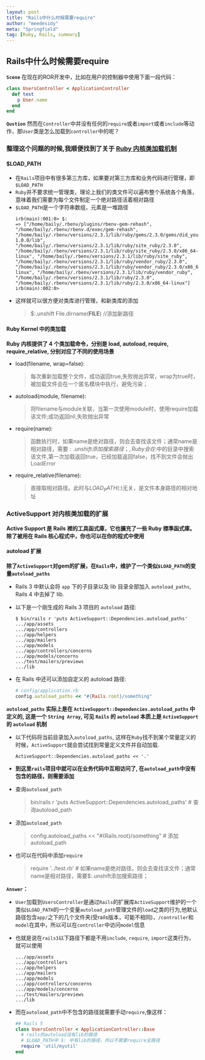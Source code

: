```yaml
---
layout: post
title: "Rails中什么时候需要require"
author: "meedesidy"
meta: "Springfield"
tag: [Ruby, Rails, summary]
---
```


## Rails中什么时候需要require

**`Scene`**  在现在的ROR开发中，比如在用户的控制器中使用下面一段代码：
```ruby
class UsersController < ApplicationController
  def test
    p User.name
  end
end

```
**`Qustion`** 然而在`Controller`中并没有任何的`require`或者`import`或者`include`等动作，那`User`类是怎么加载到`controller`中的呢？

### 整理这个问题的时候,我顺便找到了关于 [Ruby 内核类加载机制 ](http://www.baidu.com)

#### $LOAD_PATH

- 在`Rails`项目中有很多第三方库，如果要对第三方库和业务代码进行管理，即`$LOAD_PATH`
- `Ruby`并不要求统一管理类，理论上我们的类文件可以遍布整个系统各个角落，意味着我们需要为每个文件制定一个绝对路径活着相对路径
- `$LOAD_PATH`是一个字符串数组，元素是一堆路径
    ```irb
    irb(main):001:0> $:
    => ["/home/baily/.rbenv/plugins/rbenv-gem-rehash", "/home/baily/.rbenv/rbenv.d/exec/gem-rehash", "/home/baily/.rbenv/versions/2.3.1/lib/ruby/gems/2.3.0/gems/did_you_mean-1.0.0/lib", "/home/baily/.rbenv/versions/2.3.1/lib/ruby/site_ruby/2.3.0", "/home/baily/.rbenv/versions/2.3.1/lib/ruby/site_ruby/2.3.0/x86_64-linux", "/home/baily/.rbenv/versions/2.3.1/lib/ruby/site_ruby", "/home/baily/.rbenv/versions/2.3.1/lib/ruby/vendor_ruby/2.3.0", "/home/baily/.rbenv/versions/2.3.1/lib/ruby/vendor_ruby/2.3.0/x86_64-linux", "/home/baily/.rbenv/versions/2.3.1/lib/ruby/vendor_ruby", "/home/baily/.rbenv/versions/2.3.1/lib/ruby/2.3.0", "/home/baily/.rbenv/versions/2.3.1/lib/ruby/2.3.0/x86_64-linux"]
    irb(main):002:0>
    ```
- 这样就可以很方便对类库进行管理，和新类库的添加
    > $:.unshift File.dirname(__FILE__) //添加新路径
      
#### Ruby Kernel 中的类加载

**Ruby 内核提供了 4 个类加载命令，分别是 load, autoload, require, require_relative, 分别对应了不同的使用场景**
      
- load(filename, wrap=false):
 
    > 每次重新加载整个文件，成功返回true,失败抛出异常，wrap为true时，被加载文件会在一个匿名模块中执行，避免污染；
- autoload(module, filename):

    > 将filename与module关联，当第一次使用module时，使用require加载该文件;成功返回nil,失败抛出异常

- require(name):
    > 函数执行时，如果name是绝对路径，则会去查找该文件；通常name是相对路径，需要$:.unshift添加搜索路径；,Ruby会在$:中的目录中搜索该文件,第一次加载返回true，已经加载返回false，找不到文件会抛出LoadError

- require_relative(filename):
    > 直接取相对路径。此时与$LOAD_PATH($:)无关，是文件本身路径的相对地址    

### ActiveSupport 对内核类加载的扩展

**Active Support 是 Rails 裡的工具函式庫，它也擴充了一些 Ruby 標準函式庫。除了被用在 Rails 核心程式中，你也可以在你的程式中使用**

#### autoload 扩展
**除了`ActiveSupport`对gem的扩展，在`Rails`中，维护了一个类似`$LOAD_PATH`的变量`autoload_paths`**

- Rails 3 中默认会将 `app` 下的子目录以及 lib 目录全部加入 `autoload_paths`, Rails 4 中去掉了 lib. 
- 以下是一个刚生成的 Rails 3 项目的 `autoload` 路径:

    ```
    $ bin/rails r 'puts ActiveSupport::Dependencies.autoload_paths'
    .../app/assets
    .../app/controllers
    .../app/helpers
    .../app/mailers
    .../app/models
    .../app/controllers/concerns
    .../app/models/concerns
    .../test/mailers/previews
    .../lib
    ```

- 在 Rails 中还可以添加自定义的 autoload 路径:
    
    ```ruby
    # config/application.rb
    config.autoload_paths << "#{Rails.root}/something"
    ```
    
**`autoload_paths` 实际上是在 `ActiveSupport::Dependencies.autoload_paths` 中定义的, 这是一个 `String Array`, 可见 `Rails` 的 `autoload` 本质上是 `ActiveSupport` 的 `autoload` 机制**

- 以下代码将当前目录加入`autoload_paths`, 这样在`Ruby`找不到某个常量定义的时候，`ActiveSupport`就会尝试找到常量定义文件并自动加载.
    ```
    ActiveSupport::Dependencies.autoload_paths << '.'
    ```

- **到这里`rails`项目中就可以在业务代码中互相访问了, 在`autoload_path`中没有包含的路径，则需要添加**

- 查询`autoload_path`
    > bin/rails r 'puts ActiveSupport::Dependencies.autoload_paths' # 查询autoload_path

- 添加`autoload_path`
    > config.autoload_paths << "#{Rails.root}/something" # 添加autoload_path

- 也可以在代码中添加`require`
    > require '../test.rb' # 如果name是绝对路径，则会去查找该文件；通常name是相对路径，需要$:.unshift添加搜索路径；
    
**`Answer`：**

- `User`加载到`UsersController`是通过`Rails`的扩展库`ActiveSupport`维护的一个类似`$LOAD_PATH`的一个变量`autoload_path`管理文件的`load`之类的行为,他默认路径包含`app/`之下的几个文件夹(受rails版本，可能不相同)，`/controller`和`model`在其中，所以可以在`controller`中访问`model`信息

- 也就是说在`rails3`以下路径下都是不用`include`, `require`, `import`这类行为，就可以使用
    ```
    .../app/assets
    .../app/controllers
    .../app/helpers
    .../app/mailers
    .../app/models
    .../app/controllers/concerns
    .../app/models/concerns
    .../test/mailers/previews
    .../lib
    ```
- 而在`autoload_path`中不包含的路径就需要手动`require`,像这样：
    ```ruby
    ## Rails 5
    class UsersController < ApplicationController::Base
      # rails的autoload没有lib的路径
      # $LOAD_PATH中 $: 中有lib的路径，所以不需要require全路径
      require 'util/myutil'
    end
    ```
    